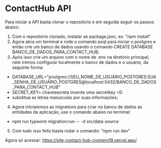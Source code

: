 # ContactHub API
Para iniciar a API basta clonar o repositório e em seguida seguir os passos abaixo:

1. Com o repositório clonado, instalar as package.json, ex:
  "npm install"
2. Agora abra um terminal e rode o comando psql para iniciar o postgres e então crie um banco de dados usando o comando CREATE DATABASE BANCO_DE_DADOS_PARA_CONTACT_HUB;
3. Após isso crie um arquivo com o nome de .env na diretório principal, nele iremos configurar localmente o banco de dados e o usuário, da seguinte forma:
  - DATABASE_URL="postgres://SEU_NOME_DE_USUÁRIO_POSTGRES:SUA_SENHA_DE_USUÁRIO_POSTGRES@localhost:5432/BANCO_DE_DADOS_PARA_CONTACT_HUB"
  - SECRET_KEY= chavesecreta   invente uma secretkey =D
  - substitua as letras maiusculas por suas informações;
4. Agora iniciaremos as migrations para criar no banco de dados as entidades da aplicação, use o comando abaixo no terminal:
  - npm run typeorm migration:run -- -d src/data-source
5. Com tudo isso feito basta rodar o comando:
  "npm run dev"

Agora só acessar:
https://site-contact-hub-cromero19.vercel.app/
